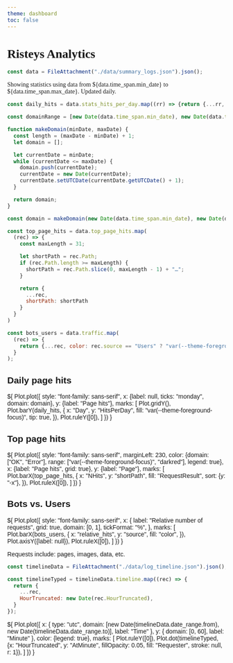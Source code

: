 ```yaml
---
theme: dashboard
toc: false
---
```


<style>
body {
  font-family: serif;
}
.card {
  font-family: sans-serif;
}
</style>

# Risteys Analytics


```js
const data = FileAttachment("./data/summary_logs.json").json();
```
Showing statistics using data from ${data.time_span.min_date} to ${data.time_span.max_date}.
Updated daily. 🤖


```js
const daily_hits = data.stats_hits_per_day.map((rr) => {return {...rr, Day: new Date(rr.Day)}});
```

```js
const domainRange = [new Date(data.time_span.min_date), new Date(data.time_span.max_date)];
```

```js
function makeDomain(minDate, maxDate) {
  const length = (maxDate - minDate) + 1;
  let domain = [];

  let currentDate = minDate;
  while (currentDate <= maxDate) {
    domain.push(currentDate);
    currentDate = new Date(currentDate);
    currentDate.setUTCDate(currentDate.getUTCDate() + 1);
  }

  return domain;
}
```

```js
const domain = makeDomain(new Date(data.time_span.min_date), new Date(data.time_span.max_date));
```

```js
const top_page_hits = data.top_page_hits.map(
  (rec) => {
    const maxLength = 31;

    let shortPath = rec.Path;
    if (rec.Path.length >= maxLength) {
      shortPath = rec.Path.slice(0, maxLength - 1) + "…";
    }

    return {
      ...rec,
      shortPath: shortPath
    }
  }
)
```

```js
const bots_users = data.traffic.map(
  (rec) => {
    return {...rec, color: rec.source == "Users" ? "var(--theme-foreground-focus)" : "var(--theme-foreground-fainter)"}
  }
);
```

<div class="grid grid-cols-2">
  <div class="card">
    <h2>Daily page hits</h2>
  ${
  Plot.plot({
    style: "font-family: sans-serif",
    x: {label: null, ticks: "monday", domain: domain},
    y: {label: "Page hits"},
    marks: [
      Plot.gridY(),
      Plot.barY(daily_hits, {
        x: "Day",
        y: "HitsPerDay",
        fill: "var(--theme-foreground-focus)",
        tip: true,
      }),
      Plot.ruleY([0]),
    ]
  })
  }
  </div>

  <div class="card">
    <h2>Top page hits</h2>
  ${
  Plot.plot({
    style: "font-family: sans-serif",
    marginLeft: 230,
    color: {domain: ["OK", "Error"], range: ["var(--theme-foreground-focus)", "darkred"], legend: true},
    x: {label: "Page hits", grid: true},
    y: {label: "Page"},
    marks: [
      Plot.barX(top_page_hits, {
          x: "NHits",
          y: "shortPath",
          fill: "RequestResult",
          sort: {y: "-x"},
      }),
      Plot.ruleX([0]),
    ]
  })
  }
  </div>

  <div class="card">
    <h2>Bots vs. Users</h2>
  ${
  Plot.plot({
    style: "font-family: sans-serif",
    x: {
      label: "Relative number of requests",
      grid: true,
      domain: [0, 1],
      tickFormat: "%",
    },
    marks: [
      Plot.barX(bots_users, {
        x: "relative_hits",
        y: "source",
        fill: "color",
      }),
      Plot.axisY({label: null}),
      Plot.ruleX([0]),
    ]
  })
  }
    <p>Requests include: pages, images, data, etc.</p>
  </div>


</div>

```js
const timelineData = FileAttachment("./data/log_timeline.json").json();
```

```js
const timelineTyped = timelineData.timeline.map((rec) => {
  return {
    ...rec,
    HourTruncated: new Date(rec.HourTruncated),
  }
});
```

<div class="card">
${
  Plot.plot({
    x: {
      type: "utc",
      domain: [new Date(timelineData.date_range.from), new Date(timelineData.date_range.to)],
      label: "Time"
    },
    y: {
      domain: [0, 60],
      label: "Minute"
    },
    color: {legend: true},
    marks: [
      Plot.ruleY([0]),
      Plot.dot(timelineTyped, {x: "HourTruncated", y: "AtMinute", fillOpacity: 0.05, fill: "Requester", stroke: null, r: 1}),
    ]
  })
}
</div>
